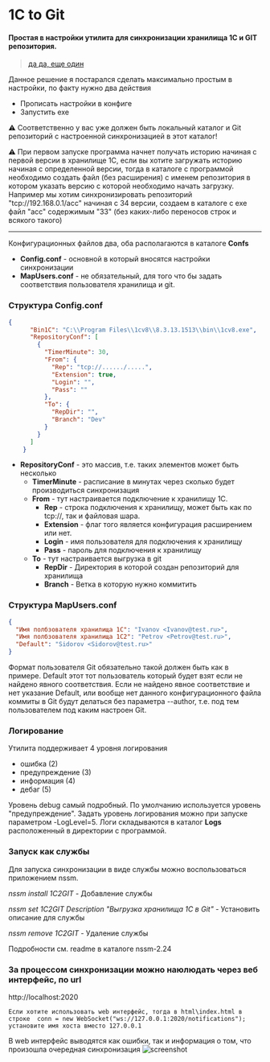 
1C to Git
===========
#### Простая в настройки утилита для синхронизации хранилища 1С и GIT репозитория.

> [да да, еще один](https://www.youtube.com/watch?v=Dk2Vyh5PRcQ)

Данное решение я постарался сделать максимально простым в настройки, по факту нужно два действия

 - Прописать настройки в конфиге 
 - Запустить exe

:warning:  Соответственно у вас уже должен быть локальный каталог и Git репозиторий с настроенной синхронизацией в этот каталог! 

:warning: При первом запуске программа начнет получать историю начиная с первой версии в хранилище 1С, если вы хотите загружать историю начиная с определенной версии, тогда в каталоге с программой необходимо создать файл (без расширения) с именем репозитория в котором указать версию с которой необходимо начать загрузку. 
Например мы хотим синхронизировать репозиторий "tcp://192.168.0.1/acc" начиная с 34 версии, создаем в каталоге с exe файл "acc" содержимым "33" (без каких-либо переносов строк и всякого такого)
____



Конфигурационных файлов два, оба располагаются в каталоге **Confs**

 - **Config.conf** - основной в который вносятся настройки синхронизации
 - **MapUsers.conf** - не обязательный, для того что бы задать соответствия пользователя хранилища и git.

### Структура Config.conf
```json
{
      "Bin1C": "C:\\Program Files\\1cv8\\8.3.13.1513\\bin\\1cv8.exe",
      "RepositoryConf": [
        {
          "TimerMinute": 30,
          "From": {
            "Rep": "tcp://....../.....",
            "Extension": true,
            "Login": "",
            "Pass": ""
          },
          "To": {
            "RepDir": "",
            "Branch": "Dev"
          }
        }
      ]
    }
```

 - **RepositoryConf** - это массив, т.е. таких элементов может быть несколько 
	 - **TimerMinute** - расписание в минутах через сколько будет производиться синхронизация
	 -  **From** - тут настраивается подключение к хранилищу 1С.
		 - **Rep** - строка подключения к хранилищу, может быть как по tcp://, так и файловая шара.
		 - **Extension** - флаг того является конфигурация расширением или нет.
		 - **Login** - имя пользователя для подключения к хранилищу
		 - **Pass** - пароль для подключения к хранилищу
	 - **To** - тут настраивается выгрузка в git
		 - **RepDir** - Директория в которой создан репозиторий для хранилища
		 - **Branch** - Ветка в которую нужно коммитить

### Структура MapUsers.conf
```json
{
  "Имя полбзователя хранилища 1С": "Ivanov <Ivanov@test.ru>",
  "Имя полбзователя хранилища 1С2": "Petrov <Petrov@test.ru>",
  "Default": "Sidorov <Sidorov@test.ru>"
}
```
Формат пользователя Git обязательно такой должен быть как в примере. Default этот тот пользователь который будет взят если не найдено явного соответствия. Если не найдено явное соответствие и нет указание Default, или вообще нет данного конфигурационного файла коммиты в Git будут делаться без параметра --author, т.е. под тем пользователем под каким настроен Git. 

### Логирование 
Утилита поддерживает 4 уровня логирования
 - ошибка (2)
 - предупреждение (3)
 - информация (4)
 - дебаг (5)

Уровень debug самый подробный. По умолчанию используется уровень "предупреждение". Задать уровень логирования можно при запуске параметром -LogLevel=5. 
Логи складываются в каталог **Logs** расположенный в директории с программой. 

### Запуск как службы
Для запуска синхронизации в виде службы можно воспользоваться приложением nssm.

_nssm install 1C2GIT_ - Добавление службы

_nssm set 1C2GIT Description "Выгрузка хранилища 1С в Git"_ - Установить описание для службы

_nssm remove 1C2GIT_ - Удаление службы

Подробности см. readme в каталоге nssm-2.24


### За процессом синхронизации можно наюлюдать через веб интерфейс, по url
http://localhost:2020

`Если хотите использовать web интерфейс, тогда в html\index.html в строке 
conn = new WebSocket("ws://127.0.0.1:2020/notifications");
установите имя хоста вместо 127.0.0.1
`

В web интерфейс выводятся как ошибки, так и информация о том, что произошла очередная синхронизация
![screenshot](https://i.imgur.com/0YKaDtq.png)
